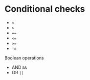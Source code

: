 # Conditional checks

- `<`
- `>`
- `==`
- `<=`
- `>=`
- `!=`

Boolean operations

- AND `&&`
- OR `||`